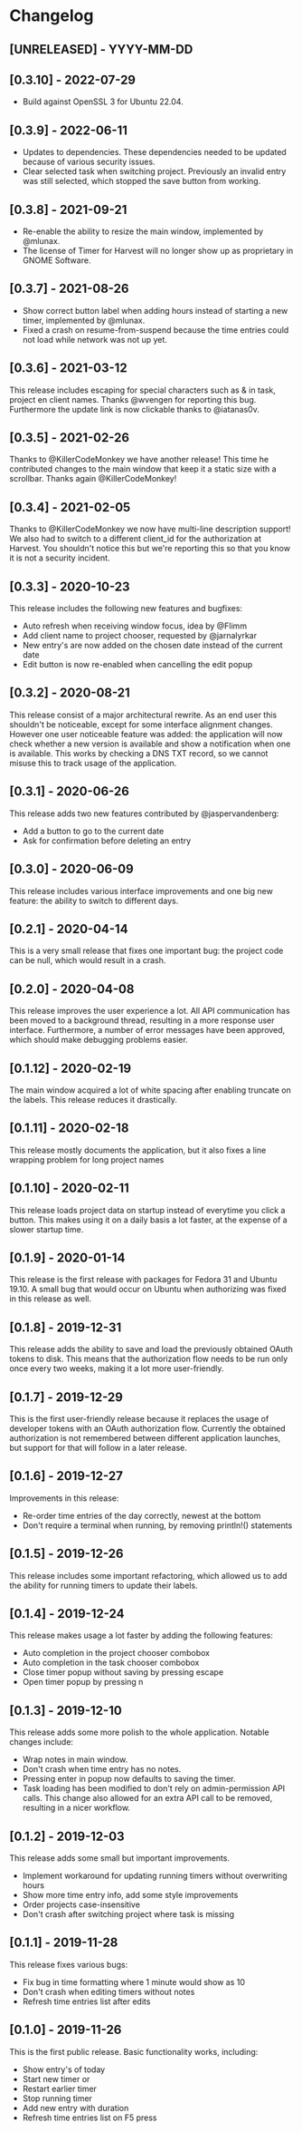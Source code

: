 # Changelog

## [UNRELEASED] - YYYY-MM-DD

## [0.3.10] - 2022-07-29

- Build against OpenSSL 3 for Ubuntu 22.04. 

## [0.3.9] - 2022-06-11

- Updates to dependencies. These dependencies needed to be updated because of various security issues.
- Clear selected task when switching project. Previously an invalid entry was still selected, which stopped the save button from working.

## [0.3.8] - 2021-09-21

- Re-enable the ability to resize the main window, implemented by @mlunax.
- The license of Timer for Harvest will no longer show up as proprietary in GNOME Software.

## [0.3.7] - 2021-08-26

- Show correct button label when adding hours instead of starting a new timer, implemented by @mlunax.
- Fixed a crash on resume-from-suspend because the time entries could not load while network was not up yet.

## [0.3.6] - 2021-03-12

This release includes escaping for special characters such as & in task, project en client names. Thanks @wvengen for reporting this bug.
Furthermore the update link is now clickable thanks to @iatanas0v.

## [0.3.5] - 2021-02-26

Thanks to @KillerCodeMonkey we have another release! This time he contributed changes to the main window that keep it a static size with a scrollbar. Thanks again @KillerCodeMonkey!

## [0.3.4] - 2021-02-05

Thanks to @KillerCodeMonkey we now have multi-line description support!
We also had to switch to a different client\_id for the authorization at Harvest. You shouldn't notice this but we're reporting this so that you know it is not a security incident.

## [0.3.3] - 2020-10-23

This release includes the following new features and bugfixes:

- Auto refresh when receiving window focus, idea by @Flimm
- Add client name to project chooser, requested by @jarnalyrkar
- New entry's are now added on the chosen date instead of the current date
- Edit button is now re-enabled when cancelling the edit popup


## [0.3.2] - 2020-08-21

This release consist of a major architectural rewrite. As an end user this shouldn't be noticeable, except for some interface alignment changes. However one user noticeable feature was added: the application will now check whether a new version is available and show a notification when one is available. This works by checking a DNS TXT record, so we cannot misuse this to track usage of the application.

## [0.3.1] - 2020-06-26

This release adds two new features contributed by @jaspervandenberg:

- Add a button to go to the current date
- Ask for confirmation before deleting an entry

## [0.3.0] - 2020-06-09

This release includes various interface improvements and one big new feature: the ability to switch to different days.

## [0.2.1] - 2020-04-14

This is a very small release that fixes one important bug: the project code can be null, which would result in a crash.

## [0.2.0] - 2020-04-08

This release improves the user experience a lot. All API communication has been moved to a background thread, resulting in a more response user interface. Furthermore, a number of error messages have been approved, which should make debugging problems easier.

## [0.1.12] - 2020-02-19

The main window acquired a lot of white spacing after enabling truncate on the labels. This release reduces it drastically.

## [0.1.11] - 2020-02-18

This release mostly documents the application, but it also fixes a line wrapping problem for long project names

## [0.1.10] - 2020-02-11

This release loads project data on startup instead of everytime you click a button. This makes using it on a daily basis a lot faster, at the expense of a slower startup time.

## [0.1.9] - 2020-01-14

This release is the first release with packages for Fedora 31 and Ubuntu 19.10. A small bug that would occur on Ubuntu when authorizing was fixed in this release as well.

## [0.1.8] - 2019-12-31

This release adds the ability to save and load the previously obtained OAuth tokens to disk. This means that the authorization flow needs to be run only once every two weeks, making it a lot more user-friendly.

## [0.1.7] - 2019-12-29

This is the first user-friendly release because it replaces the usage of developer tokens with an OAuth authorization flow. Currently the obtained authorization is not remembered between different application launches, but support for that will follow in a later release.

## [0.1.6] - 2019-12-27

Improvements in this release:

- Re-order time entries of the day correctly, newest at the bottom
- Don't require a terminal when running, by removing println!() statements

## [0.1.5] - 2019-12-26

This release includes some important refactoring, which allowed us to add the ability for running timers to update their labels.

## [0.1.4] - 2019-12-24

This release makes usage a lot faster by adding the following features:

- Auto completion in the project chooser combobox
- Auto completion in the task chooser combobox
- Close timer popup without saving by pressing escape
- Open timer popup by pressing n

## [0.1.3] - 2019-12-10

This release adds some more polish to the whole application. Notable changes include:

- Wrap notes in main window.
- Don't crash when time entry has no notes.
- Pressing enter in popup now defaults to saving the timer.
- Task loading has been modified to don't rely on admin-permission API calls. This change also allowed for an extra API call to be removed, resulting in a nicer workflow.

## [0.1.2] - 2019-12-03

This release adds some small but important improvements.

- Implement workaround for updating running timers without overwriting hours
- Show more time entry info, add some style improvements
- Order projects case-insensitive
- Don't crash after switching project where task is missing

## [0.1.1] - 2019-11-28

This release fixes various bugs:

- Fix bug in time formatting where 1 minute would show as 10
- Don't crash when editing timers without notes
- Refresh time entries list after edits

## [0.1.0] - 2019-11-26

This is the first public release. Basic functionality works, including:

- Show entry's of today
- Start new timer or
- Restart earlier timer
- Stop running timer
- Add new entry with duration
- Refresh time entries list on F5 press
